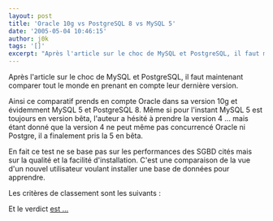 ```yaml
---
layout: post
title: 'Oracle 10g vs PostgreSQL 8 vs MySQL 5'
date: '2005-05-04 10:46:15'
author: j0k
tags: '[]'
excerpt: "Après l'article sur le choc de MySQL et PostgreSQL, il faut maintenant comparer tout le monde en prenant en compte leur dernière version.     \nAinsi ce comparatif prends en compte Oracle dans sa version 10g et évidemment MySQL 5 et PostgreSQL 8. Même si pour l'instant MySQL 5 est toujours en version bêta, l'auteur a hésité à prendre la version 4 ... mais étant      …"
---
```


Après l'article sur le choc de MySQL et PostgreSQL, il faut maintenant comparer tout le monde en prenant en compte leur dernière version.

Ainsi ce comparatif prends en compte Oracle dans sa version 10g et évidemment MySQL 5 et PostgreSQL 8. Même si pour l'instant MySQL 5 est toujours en version bêta, l'auteur a hésité à prendre la version 4 ... mais étant donné que la version 4 ne peut même pas concurrencé Oracle ni Postgre, il a finalement pris la 5 en bêta.

En fait ce test ne se base pas sur les performances des SGBD cités mais sur la qualité et la facilité d'installation. C'est une comparaison de la vue d'un nouvel utilisateur voulant installer une base de données pour apprendre.

Les critères de classement sont les suivants :

Et le verdict [est ...](http://www.suite101.com/article.cfm/oracle/115560)
